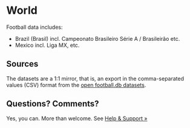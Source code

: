 # World

Football data includes:

- Brazil (Brasil) incl.  Campeonato Brasileiro Série A / Brasileirão etc.
- Mexico incl. Liga MX, etc.



## Sources

The datasets are a 1:1 mirror, that is, an export in the comma-separated values (CSV) format from the [open football.db datasets](https://github.com/openfootball).



## Questions? Comments?

Yes, you can. More than welcome.
See [Help & Support »](https://github.com/openfootball/help)


